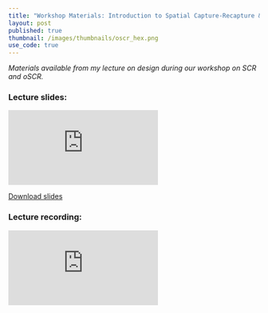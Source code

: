 ```yaml
---
title: "Workshop Materials: Introduction to Spatial Capture-Recapture & oSCR"
layout: post
published: true
thumbnail: /images/thumbnails/oscr_hex.png
use_code: true
---
```


<i>Materials available from my lecture on design during our workshop on SCR and oSCR.</i>

<h3> Lecture slides: </h3>

<iframe style="background:center no-repeat url(...);background-size:contain;width:...;height:..." src="https://docs.google.com/gview?url=docs.google.com/viewer?a=v&pid=sites&srcid=ZGVmYXVsdGRvbWFpbnxzcGF0aWFsY2FwdHVyZXJlY2FwdHVyZXxneDo3OWVkMGQ1ZWUwMWY3YjQ4&embedded=true" frameborder="0"></iframe>

<a href="https://docs.google.com/viewer?a=v&pid=sites&srcid=ZGVmYXVsdGRvbWFpbnxzcGF0aWFsY2FwdHVyZXJlY2FwdHVyZXxneDo3OWVkMGQ1ZWUwMWY3YjQ4">Download slides</a>

<h3> Lecture recording: </h3>
<iframe style="background:center no-repeat url(...);background-size:contain;width:...;height:..." src="https://www.youtube.com/embed/wX0uIolgo38" frameborder="0" allow="accelerometer; autoplay; clipboard-write; encrypted-media; gyroscope; picture-in-picture" allowfullscreen></iframe>
